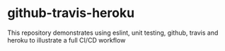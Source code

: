 # github-travis-heroku
This repository demonstrates using eslint, unit testing, github, travis and heroku to illustrate a full CI/CD workflow
